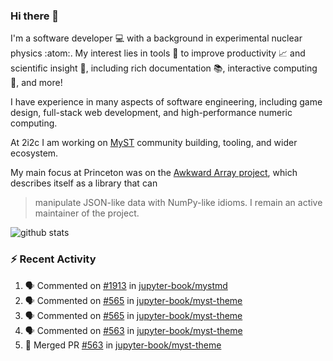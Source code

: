 ### Hi there 👋 

I'm a software developer 💻 with a background in experimental nuclear physics :atom:. My interest lies in tools :wrench: to improve productivity :chart_with_upwards_trend: and scientific insight :telescope:, including rich documentation 📚, interactive computing 🧮, and more! 

I have experience in many aspects of software engineering, including game design, full-stack web development, and high-performance numeric computing. 

At 2i2c I am working on [MyST](https://github.com/jupyter-book/mystmd) community building, tooling, and wider ecosystem. 

My main focus at Princeton was on the [Awkward Array project](awkward-array.org/), which describes itself as a library that can 
> manipulate JSON-like data with NumPy-like idioms. I remain an active maintainer of the project. 

![github stats](https://github-readme-stats.vercel.app/api?username=agoose77&show_icons=true&hide_rank=true&hide_title=true&bg_color=30,e76445,904e95&text_color=efe3ec&icon_color=efe3ec)
<!--
**agoose77/agoose77** is a ✨ _special_ ✨ repository because its `README.md` (this file) appears on your GitHub profile.

Here are some ideas to get you started:

- 🔭 I’m currently working on ...
- 🌱 I’m currently learning ...
- 👯 I’m looking to collaborate on ...
- 🤔 I’m looking for help with ...
- 💬 Ask me about ...
- 📫 How to reach me: ...
- 😄 Pronouns: ...
- ⚡ Fun fact: ...
-->

### :zap: Recent Activity

<!--START_SECTION:activity-->
1. 🗣 Commented on [#1913](https://github.com/jupyter-book/mystmd/issues/1913#issuecomment-2748143144) in [jupyter-book/mystmd](https://github.com/jupyter-book/mystmd)
2. 🗣 Commented on [#565](https://github.com/jupyter-book/myst-theme/pull/565#issuecomment-2747718589) in [jupyter-book/myst-theme](https://github.com/jupyter-book/myst-theme)
3. 🗣 Commented on [#565](https://github.com/jupyter-book/myst-theme/pull/565#issuecomment-2743830748) in [jupyter-book/myst-theme](https://github.com/jupyter-book/myst-theme)
4. 🗣 Commented on [#563](https://github.com/jupyter-book/myst-theme/pull/563#issuecomment-2743826185) in [jupyter-book/myst-theme](https://github.com/jupyter-book/myst-theme)
5. 🎉 Merged PR [#563](https://github.com/jupyter-book/myst-theme/pull/563) in [jupyter-book/myst-theme](https://github.com/jupyter-book/myst-theme)
<!--END_SECTION:activity-->
